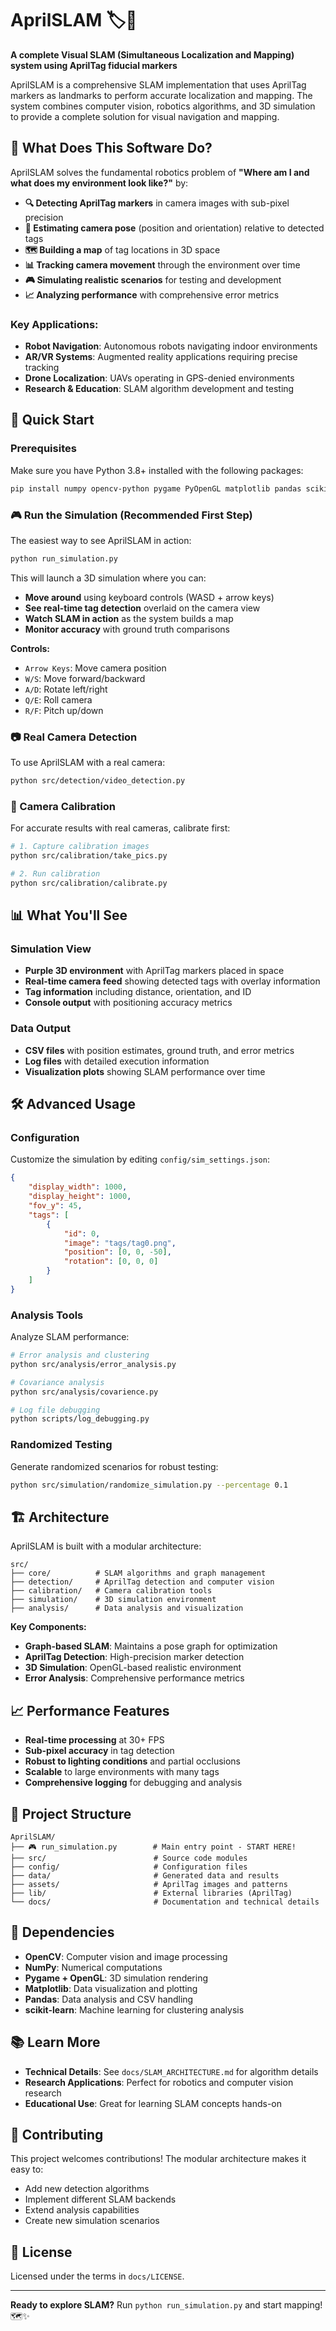 # AprilSLAM 🏷️📍

**A complete Visual SLAM (Simultaneous Localization and Mapping) system using AprilTag fiducial markers**

AprilSLAM is a comprehensive SLAM implementation that uses AprilTag markers as landmarks to perform accurate localization and mapping. The system combines computer vision, robotics algorithms, and 3D simulation to provide a complete solution for visual navigation and mapping.

## 🎯 What Does This Software Do?

AprilSLAM solves the fundamental robotics problem of **"Where am I and what does my environment look like?"** by:

- **🔍 Detecting AprilTag markers** in camera images with sub-pixel precision
- **📐 Estimating camera pose** (position and orientation) relative to detected tags
- **🗺️ Building a map** of tag locations in 3D space
- **📊 Tracking camera movement** through the environment over time
- **🎮 Simulating realistic scenarios** for testing and development
- **📈 Analyzing performance** with comprehensive error metrics

### Key Applications:
- **Robot Navigation**: Autonomous robots navigating indoor environments
- **AR/VR Systems**: Augmented reality applications requiring precise tracking
- **Drone Localization**: UAVs operating in GPS-denied environments  
- **Research & Education**: SLAM algorithm development and testing

## 🚀 Quick Start

### Prerequisites

Make sure you have Python 3.8+ installed with the following packages:

```bash
pip install numpy opencv-python pygame PyOpenGL matplotlib pandas scikit-learn
```

### 🎮 Run the Simulation (Recommended First Step)

The easiest way to see AprilSLAM in action:

```bash
python run_simulation.py
```

This will launch a 3D simulation where you can:
- **Move around** using keyboard controls (WASD + arrow keys)
- **See real-time tag detection** overlaid on the camera view
- **Watch SLAM in action** as the system builds a map
- **Monitor accuracy** with ground truth comparisons

**Controls:**
- `Arrow Keys`: Move camera position
- `W/S`: Move forward/backward  
- `A/D`: Rotate left/right
- `Q/E`: Roll camera
- `R/F`: Pitch up/down

### 📷 Real Camera Detection

To use AprilSLAM with a real camera:

```bash
python src/detection/video_detection.py
```

### 🎯 Camera Calibration

For accurate results with real cameras, calibrate first:

```bash
# 1. Capture calibration images
python src/calibration/take_pics.py

# 2. Run calibration
python src/calibration/calibrate.py
```

## 📊 What You'll See

### Simulation View
- **Purple 3D environment** with AprilTag markers placed in space
- **Real-time camera feed** showing detected tags with overlay information
- **Tag information** including distance, orientation, and ID
- **Console output** with positioning accuracy metrics

### Data Output
- **CSV files** with position estimates, ground truth, and error metrics
- **Log files** with detailed execution information  
- **Visualization plots** showing SLAM performance over time

## 🛠️ Advanced Usage

### Configuration

Customize the simulation by editing `config/sim_settings.json`:

```json
{
    "display_width": 1000,
    "display_height": 1000,
    "fov_y": 45,
    "tags": [
        {
            "id": 0,
            "image": "tags/tag0.png",
            "position": [0, 0, -50],
            "rotation": [0, 0, 0]
        }
    ]
}
```

### Analysis Tools

Analyze SLAM performance:

```bash
# Error analysis and clustering
python src/analysis/error_analysis.py

# Covariance analysis  
python src/analysis/covarience.py

# Log file debugging
python scripts/log_debugging.py
```

### Randomized Testing

Generate randomized scenarios for robust testing:

```bash
python src/simulation/randomize_simulation.py --percentage 0.1
```

## 🏗️ Architecture

AprilSLAM is built with a modular architecture:

```
src/
├── core/          # SLAM algorithms and graph management
├── detection/     # AprilTag detection and computer vision
├── calibration/   # Camera calibration tools
├── simulation/    # 3D simulation environment  
├── analysis/      # Data analysis and visualization
```

**Key Components:**
- **Graph-based SLAM**: Maintains a pose graph for optimization
- **AprilTag Detection**: High-precision marker detection
- **3D Simulation**: OpenGL-based realistic environment
- **Error Analysis**: Comprehensive performance metrics

## 📈 Performance Features

- **Real-time processing** at 30+ FPS
- **Sub-pixel accuracy** in tag detection
- **Robust to lighting conditions** and partial occlusions
- **Scalable** to large environments with many tags
- **Comprehensive logging** for debugging and analysis

## 📁 Project Structure

```
AprilSLAM/
├── 🎮 run_simulation.py        # Main entry point - START HERE!
├── src/                        # Source code modules
├── config/                     # Configuration files
├── data/                       # Generated data and results
├── assets/                     # AprilTag images and patterns
├── lib/                        # External libraries (AprilTag)
└── docs/                       # Documentation and technical details
```

## 🔧 Dependencies

- **OpenCV**: Computer vision and image processing
- **NumPy**: Numerical computations
- **Pygame + OpenGL**: 3D simulation rendering
- **Matplotlib**: Data visualization and plotting
- **Pandas**: Data analysis and CSV handling
- **scikit-learn**: Machine learning for clustering analysis

## 📚 Learn More

- **Technical Details**: See `docs/SLAM_ARCHITECTURE.md` for algorithm details
- **Research Applications**: Perfect for robotics and computer vision research
- **Educational Use**: Great for learning SLAM concepts hands-on

## 🤝 Contributing

This project welcomes contributions! The modular architecture makes it easy to:
- Add new detection algorithms
- Implement different SLAM backends  
- Extend analysis capabilities
- Create new simulation scenarios

## 📄 License

Licensed under the terms in `docs/LICENSE`.

---

**Ready to explore SLAM?** Run `python run_simulation.py` and start mapping! 🗺️✨
